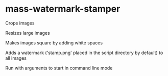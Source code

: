 # mass-watermark-stamper

Crops images

Resizes large images

Makes images square by adding white spaces

Adds a watermark ('stamp.png' placed in the script directory by default) to all images

Run with arguments to start in command line mode
